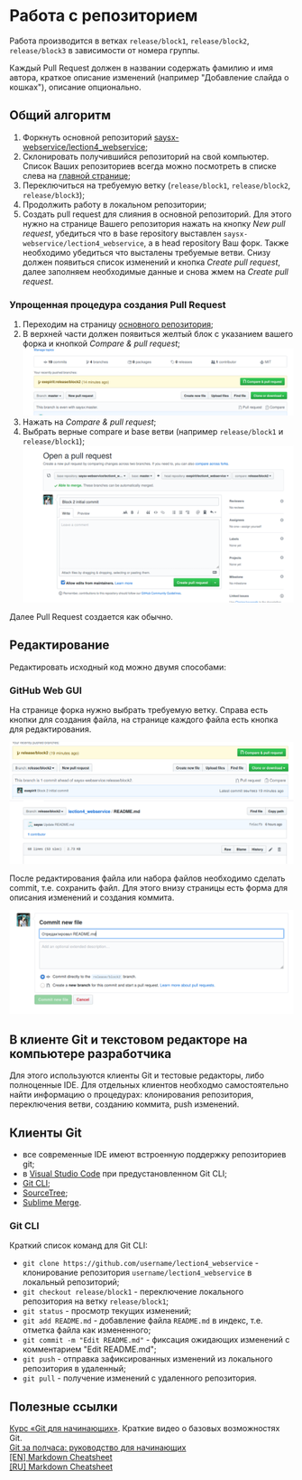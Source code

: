 # Работа с репозиторием

Работа производится в ветках `release/block1`, `release/block2`, `release/block3`
в зависимости от номера группы.

Каждый Pull Request должен в названии содержать фамилию и имя автора, краткое описание изменений (например "Добавление слайда о кошках"), описание опционально.

## Общий алгоритм

1. Форкнуть основной репозиторий [saysx-webservice/lection4_webservice](https://github.com/saysx-webservice/lection4_webservice);
2. Склонировать получившийся репозиторий на свой компьютер. Список Ваших репозиториев всегда можно посмотреть в списке слева на [главной странице](https://github.com/);
3. Переключиться на требуемую ветку (`release/block1`, `release/block2`, `release/block3`);
4. Продолжить работу в локальном репозитории;
5. Создать pull request для слияния в основной репозиторий. Для этого нужно на странице Вашего репозитория нажать на кнопку *New pull request*, убедиться что в base repository выставлен `saysx-webservice/lection4_webservice`, а в head repository Ваш форк. Также необходимо убедиться что высталены требуемые ветви. Снизу должен появиться список изменений и кнопка *Create pull request*, далее заполняем необходимые данные и снова жмем на *Create pull request*.

### Упрощенная процедура создания Pull Request

1. Переходим на страницу [основного репозитория](https://github.com/saysx-webservice/lection4_webservice);
2. В верхней части должен появиться желтый блок с указанием вашего форка и кнопкой *Compare & pull request*;
   ![Шапка репозитория](img/img1.png)
3. Нажать на *Compare & pull request*;
4. Выбрать верные compare и base ветви (например `release/block1` и `release/block1`);
   ![Создание Pull Request](img/img2.png)

Далее Pull Request создается как обычно.

## Редактирование

Редактировать исходный код можно двумя способами:

### GitHub Web GUI

На странице форка нужно выбрать требуемую ветку. Справа есть кнопки для создания файла, на странице каждого файла есть кнопка для редактирования.

![Создание файла](img/github_img1.png)
![Редактирование](img/github_img2.png)

После редактирования файла или набора файлов необходимо сделать commit, т.е. сохранить файл. Для этого внизу страницы есть форма для описания изменений и создания коммита.

![Commit file](img/github_img3.png)

## В клиенте Git и текстовом редакторе на компьютере разработчика

Для этого используются клиенты Git и тестовые редакторы, либо полноценные IDE. Для отдельных клиентов необходмо самостоятельно найти информацию о процедурах: клонирования репозитория, переключения ветви, 
созданию коммита, push изменений.

## Клиенты Git

* все современные IDE имеют встроенную поддержку репозиториев git;
* в [Visual Studio Code](https://code.visualstudio.com/) при предустановленном Git CLI;
* [Git CLI](https://git-scm.com/downloads);
* [SourceTree](https://www.sourcetreeapp.com/);
* [Sublime Merge](https://www.sublimemerge.com/).

### Git CLI

Краткий список команд для Git CLI:
* `git clone https://github.com/username/lection4_webservice` - клонирование репозитория `username/lection4_webservice` в локальный репозиторий;
* `git checkout release/block1` - переключение локального репозитория на ветку `release/block1`;
* `git status` - просмотр текущих изменений;
* `git add README.md` - добавление файла `README.md` в индекс, т.е. отметка файла как измененного;
* `git commit -m "Edit README.md"` - фиксация ожидающих изменений с комментарием "Edit README.md";
* `git push` - отправка зафиксированных изменений из локального репозитория в удаленный;
* `git pull` - получение изменений с удаленного репозитория.

## Полезные ссылки

[Курс «Git для начинающих»](https://tproger.ru/video/git-for-beginners-3/). Краткие видео о базовых возможностях Git.  
[Git за полчаса: руководство для начинающих](https://proglib.io/p/git-for-half-an-hour)  
[[EN] Markdown Cheatsheet](https://github.com/adam-p/markdown-here/wiki/Markdown-Cheatsheet)  
[[RU] Markdown Cheatsheet](https://github.com/sandino/Markdown-Cheatsheet)  

